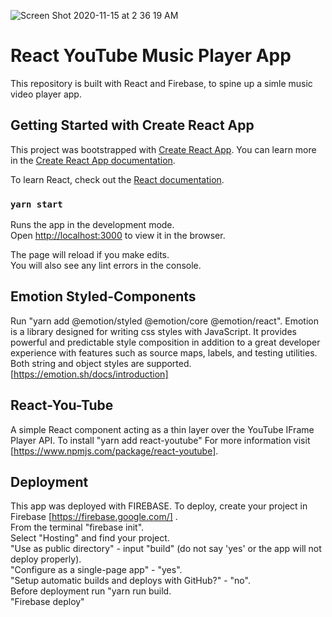 ![Screen Shot 2020-11-15 at 2 36 19 AM](https://user-images.githubusercontent.com/59614789/99179398-65155900-26eb-11eb-80a2-209de4c8741b.png)

# React YouTube Music Player App

This repository is built with React and Firebase, to spine up a simle music video player app.

## Getting Started with Create React App

This project was bootstrapped with [Create React App](https://github.com/facebook/create-react-app). You can learn more in the [Create React App documentation](https://facebook.github.io/create-react-app/docs/getting-started).

To learn React, check out the [React documentation](https://reactjs.org/).

### `yarn start`

Runs the app in the development mode.\
Open [http://localhost:3000](http://localhost:3000) to view it in the browser.

The page will reload if you make edits.\
You will also see any lint errors in the console.

## Emotion Styled-Components

Run "yarn add @emotion/styled @emotion/core @emotion/react". Emotion is a library designed for writing css styles with JavaScript. It provides powerful and predictable style composition in addition to a great developer experience with features such as source maps, labels, and testing utilities. Both string and object styles are supported. [https://emotion.sh/docs/introduction]

## React-You-Tube

A simple React component acting as a thin layer over the YouTube IFrame Player API. To install "yarn add react-youtube" For more information visit [https://www.npmjs.com/package/react-youtube].

## Deployment

This app was deployed with FIREBASE. To deploy, create your project in Firebase [https://firebase.google.com/] .\
 From the terminal "firebase init".\
 Select "Hosting" and find your project.\
 "Use as public directory" - input "build" (do not say 'yes' or the app will not deploy properly).\
 "Configure as a single-page app" - "yes".\
 "Setup automatic builds and deploys with GitHub?" - "no".\
 Before deployment run "yarn run build.\
 "Firebase deploy"

